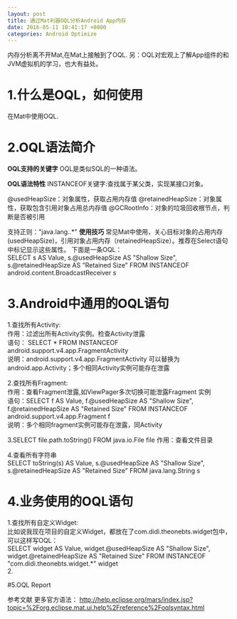 ```yaml
---
layout: post
title: 通过Mat利器OQL分析Android App内存
date: 2016-05-11 10:41:17 +0800
categories: Android Optimize
---
```

内存分析离不开Mat,在Mat上接触到了OQL.
另：OQL对宏观上了解App组件的和JVM虚拟机的学习，也大有益处。


# 1.什么是OQL，如何使用

在Mat中使用OQL.



# 2.OQL语法简介
**OQL支持的关键字**
OQL是类似SQL的一种语法。



**OQL语法特性**
INSTANCEOF关键字:查找属于某父类，实现某接口对象。

@usedHeapSize：对象属性，获取占用内存值
@retainedHeapSize：对象属性，获取包含引用对象占用总内存值
@GCRootInfo：对象的垃圾回收根节点，判断是否被引用


支持正则："java\.lang\..*"
**使用技巧**
常见Mat中使用，关心目标对象的占用内存(usedHeapSize)，引用对象占用内存（retainedHeapSize）。推荐在Select语句中标记显示这些属性。
下面是一条OQL：   
SELECT s AS Value, s.@usedHeapSize AS "Shallow Size", s.@retainedHeapSize AS "Retained Size" FROM INSTANCEOF android.content.BroadcastReceiver s 

# 3.Android中通用的OQL语句

1.查找所有Activity:    
作用：过滤出所有Activity实例。检查Activity泄露   
语句： SELECT * FROM INSTANCEOF android.support.v4.app.FragmentActivity    
说明：android.support.v4.app.FragmentActivity 可以替换为android.app.Activity；多个相同Activity实例可能存在泄露



2.查找所有Fragment:   
作用：查看Fragment泄露,如ViewPager多次切换可能泄露Fragment   实例   
语句：SELECT f AS Value, f.@usedHeapSize AS "Shallow Size", f.@retainedHeapSize AS "Retained Size" FROM INSTANCEOF android.support.v4.app.Fragment f  
说明：多个相同fragment实例可能存在泄露，同Activity

3.SELECT file.path.toString() FROM java.io.File file
作用：查看文件目录

4.查看所有字符串   
SELECT toString(s) AS Value, s.@usedHeapSize AS "Shallow Size", s.@retainedHeapSize AS "Retained Size" FROM java.lang.String s 

# 4.业务使用的OQL语句
1.查找所有自定义Widget:  
比如说我现在项目的自定义Widget，都放在了com.didi.theonebts.widget包中，可以这样写OQL：   
SELECT widget AS Value, widget.@usedHeapSize AS "Shallow Size", widget.@retainedHeapSize AS "Retained Size" FROM INSTANCEOF "com.didi.theonebts.widget.*" widget   
2.



#5.OQL Report

参考文献
更多官方语法：
http://help.eclipse.org/mars/index.jsp?topic=%2Forg.eclipse.mat.ui.help%2Freference%2Foqlsyntax.html